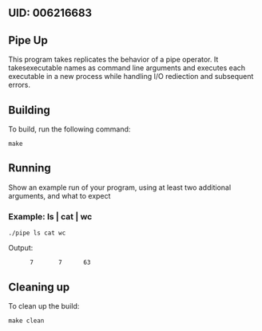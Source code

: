 ## UID: 006216683

## Pipe Up

This program takes replicates the behavior of a pipe operator. It takesexecutable names as command line arguments and executes each executable in a new process while handling I/O rediection and subsequent errors.

## Building
To build, run the following command:
```shell
make
```

## Running

Show an example run of your program, using at least two additional arguments, and what to expect

### Example: ls | cat | wc
```shell
./pipe ls cat wc
```
Output: 
```shell
      7       7      63
```

## Cleaning up

To clean up the build:
```shell
make clean
```
